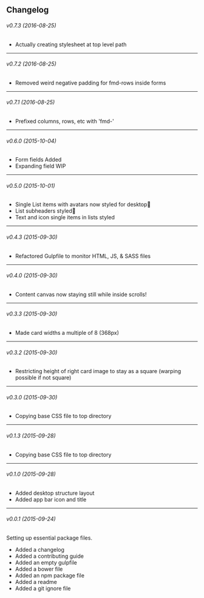 ## Changelog
###### v0.7.3 (2016-08-25) ######
- Actually creating stylesheet at top level path

---

###### v0.7.2 (2016-08-25) ######
- Removed weird negative padding for fmd-rows inside forms

---

###### v0.7.1 (2016-08-25) ######
- Prefixed columns, rows, etc with 'fmd-'

---

###### v0.6.0 (2015-10-04) ######
- Form fields Added
- Expanding field WIP

---

###### v0.5.0 (2015-10-01) ######
- Single List items with avatars now styled for desktop
- List subheaders styled
- Text and icon single items in lists styled

---

###### v0.4.3 (2015-09-30) ######
- Refactored Gulpfile to monitor HTML, JS, & SASS files

---

###### v0.4.0 (2015-09-30) ######
- Content canvas now staying still while inside scrolls!

---

###### v0.3.3 (2015-09-30) ######
- Made card widths a multiple of 8 (368px)
---

###### v0.3.2 (2015-09-30) ######
- Restricting height of right card image to stay as a square (warping possible if not square)

---

###### v0.3.0 (2015-09-30) ######
- Copying base CSS file to top directory

---

###### v0.1.3 (2015-09-28) ######
- Copying base CSS file to top directory

---

###### v0.1.0 (2015-09-28) ######
- Added desktop structure layout
- Added app bar icon and title

---
###### v0.0.1 (2015-09-24) ######
Setting up essential package files.

- Added a changelog
- Added a contributing guide
- Added an empty gulpfile
- Added a bower file
- Added an npm package file
- Added a readme
- Added a git ignore file
